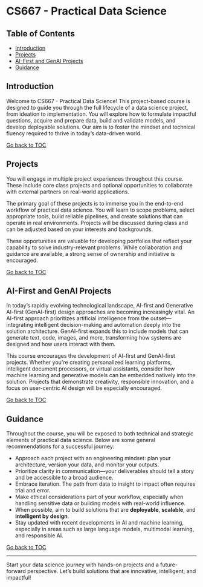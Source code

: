 # CS667 - Practical Data Science

## Table of Contents
- [Introduction](#introduction)
- [Projects](#projects)
- [AI-First and GenAI Projects](#ai-first-and-genai-projects)
- [Guidance](#guidance)

## Introduction

Welcome to CS667 - Practical Data Science! This project-based course is designed to guide you through the full lifecycle of a data science project, from ideation to implementation. You will explore how to formulate impactful questions, acquire and prepare data, build and validate models, and develop deployable solutions. Our aim is to foster the mindset and technical fluency required to thrive in today’s data-driven world.

[Go back to TOC](#table-of-contents)

## Projects

You will engage in multiple project experiences throughout this course. These include core class projects and optional opportunities to collaborate with external partners on real-world applications.

The primary goal of these projects is to immerse you in the end-to-end workflow of practical data science. You will learn to scope problems, select appropriate tools, build reliable pipelines, and create solutions that can operate in real environments. Projects will be discussed during class and can be adjusted based on your interests and backgrounds.

These opportunities are valuable for developing portfolios that reflect your capability to solve industry-relevant problems. While collaboration and guidance are available, a strong sense of ownership and initiative is encouraged.

[Go back to TOC](#table-of-contents)

## AI-First and GenAI Projects

In today’s rapidly evolving technological landscape, AI-first and Generative AI-first (GenAI-first) design approaches are becoming increasingly vital. An AI-first approach prioritizes artificial intelligence from the outset—integrating intelligent decision-making and automation deeply into the solution architecture. GenAI-first expands this to include models that can generate text, code, images, and more, transforming how systems are designed and how users interact with them.

This course encourages the development of AI-first and GenAI-first projects. Whether you're creating personalized learning platforms, intelligent document processors, or virtual assistants, consider how machine learning and generative models can be embedded natively into the solution. Projects that demonstrate creativity, responsible innovation, and a focus on user-centric AI design will be especially encouraged.

[Go back to TOC](#table-of-contents)

## Guidance

Throughout the course, you will be exposed to both technical and strategic elements of practical data science. Below are some general recommendations for a successful journey:

- Approach each project with an engineering mindset: plan your architecture, version your data, and monitor your outputs.
- Prioritize clarity in communication—your deliverables should tell a story and be accessible to a broad audience.
- Embrace iteration. The path from data to insight to impact often requires trial and error.
- Make ethical considerations part of your workflow, especially when handling sensitive data or building models with real-world influence.
- When possible, aim to build solutions that are **deployable**, **scalable**, and **intelligent by design**.
- Stay updated with recent developments in AI and machine learning, especially in areas such as large language models, multimodal learning, and responsible AI.

[Go back to TOC](#table-of-contents)

---

Start your data science journey with hands-on projects and a future-forward perspective. Let’s build solutions that are innovative, intelligent, and impactful!
